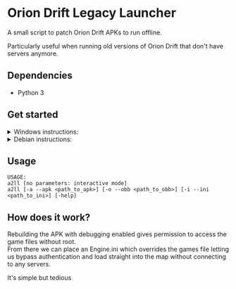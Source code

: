 <!-- @import "[TOC]" {cmd="toc" depthFrom=1 depthTo=6 orderedList=false} -->
# Orion Drift Legacy Launcher

A small script to patch Orion Drift APKs to run offline.

Particularly useful when running old versions of Orion Drift that don't have servers anymore.

## Dependencies
- Python 3

## Get started

<details>
   <summary>Windows instructions:</summary>
   
**Install:**

1. Install pipx

   `pip install --user pipx`

2. Add pipx to PATH

   `py -m pipx ensurepath`

3. Reopen command prompt

4. Install legacy launcher

   `pipx install a2-legacy-launcher`

5. Run the script

   `a2ll`

7. If you are prompted to install java follow the instructions and restart your command prompt after.

8. Provide an APK and OBB to install

    All old versions can be found here: https://dl.obelous.dev/public/A2-archive/
</details>

<details>
   <summary>Debian instructions:</summary>
   
   **Install:**

1. Insall pipx

   `sudo apt install pipx`

2. Add pipx to PATH

   `pipx ensurepath`

4. Install legacy launcher

   `pipx install a2-legacy-launcher`

5. Install java

   `sudo apt install openjdk-21-jdk`

7. Run the script

   `a2ll`

8. If you are prompted to install java follow the instructions and restart your command prompt after.

9. Provide an APK and OBB to install

    All old versions can be found here: https://dl.obelous.dev/public/A2-archive/

</details>

## Usage

```
USAGE:
a2ll [no parameters: interactive mode]
a2ll [-a --apk <path_to_apk>] [-o --obb <path_to_obb>] [-i --ini <path_to_ini>] [-help]
```

## How does it work?
Rebuilding the APK with debugging enabled gives permission to access the game files without root. <br>
From there we can place an Engine.ini which overrides the games file letting us bypass authentication and load straight into the map without connecting to any servers.

It's simple but tedious
